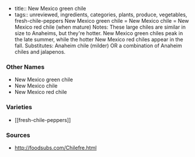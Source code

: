 - title:: New Mexico green chile
- tags:: unreviewed, ingredients, categories, plants, produce, vegetables, fresh-chile-peppers
New Mexico green chile = New Mexico chile = New Mexico red chile (when mature) Notes: These large chiles are similar in size to Anaheims, but they're hotter. New Mexico green chiles peak in the late summer, while the hotter New Mexico red chiles appear in the fall. Substitutes: Anaheim chile (milder) OR a combination of Anaheim chiles and jalapenos.

### Other Names

* New Mexico green chile
* New Mexico chile
* New Mexico red chile

### Varieties

* [[fresh-chile-peppers]]

### Sources
* http://foodsubs.com/Chilefre.html
